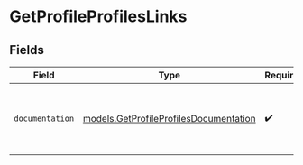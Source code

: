 # GetProfileProfilesLinks


## Fields

| Field                                                                                  | Type                                                                                   | Required                                                                               | Description                                                                            |
| -------------------------------------------------------------------------------------- | -------------------------------------------------------------------------------------- | -------------------------------------------------------------------------------------- | -------------------------------------------------------------------------------------- |
| `documentation`                                                                        | [models.GetProfileProfilesDocumentation](../models/getprofileprofilesdocumentation.md) | :heavy_check_mark:                                                                     | The URL to the generic Mollie API error handling guide.                                |